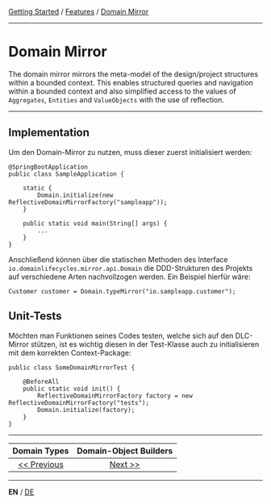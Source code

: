 [Getting Started](../index_en.md) / [Features](../guides/features_en.md) / [Domain Mirror](domain_mirror_en.md)

---

# Domain Mirror
The domain mirror mirrors the meta-model of the design/project structures within a bounded context.
This enables structured queries and navigation within a bounded context and also simplified access to the values 
of `Aggregates`, `Entities` and `ValueObjects` with the use of reflection.

---

## Implementation
Um den Domain-Mirror zu nutzen, muss dieser zuerst initialisiert werden:
```
@SpringBootApplication
public class SampleApplication {

    static {
        Domain.initialize(new ReflectiveDomainMirrorFactory("sampleapp"));
    }

    public static void main(String[] args) {
        ...
    }
}
```
Anschließend können über die statischen Methoden des Interface `io.domainlifecycles.mirror.api.Domain`
die DDD-Strukturen des Projekts auf verschiedene Arten nachvollzogen werden.
Ein Beispiel hierfür wäre:
```
Customer customer = Domain.typeMirror("io.sampleapp.customer");
```

## Unit-Tests

Möchten man Funktionen seines Codes testen, welche sich auf den DLC-Mirror stützen,
ist es wichtig diesen in der Test-Klasse auch zu initialisieren mit dem korrekten Context-Package:

```
public class SomeDomainMirrorTest {

    @BeforeAll
    public static void init() {
        ReflectiveDomainMirrorFactory factory = new ReflectiveDomainMirrorFactory("tests");
        Domain.initialize(factory);
    }
}
```

---

|            **Domain Types**             |           **Domain-Object Builders**           |
|:---------------------------------------:|:----------------------------------------------:|
| [<< Previous](domain_types_en.md) | [Next >>](domainobject_builders_en.md) |

---

**EN** / [DE](../../german/features/domain_mirror_de.md)
